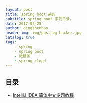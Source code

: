 ```yaml
---
layout: post
title: spring boot 系列
subtitle: spring boot 系列目录。
date: 2017-02-25
author: dingzhenhao
header-img: img/post-bg-hacker.jpg
catalog: true
tags:
    - spring 
    - spring boot
    - 微服务
    - spring cloud
---
```


## 目录



* [IntelliJ IDEA 简体中文专题教程](https://github.com/judasn/IntelliJ-IDEA-Tutorial)

